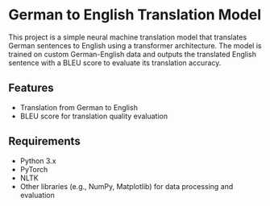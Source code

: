 # German to English Translation Model

This project is a simple neural machine translation model that translates German sentences to English using a transformer architecture. The model is trained on custom German-English data and outputs the translated English sentence with a BLEU score to evaluate its translation accuracy.

## Features
- Translation from German to English
- BLEU score for translation quality evaluation

## Requirements
- Python 3.x
- PyTorch
- NLTK
- Other libraries (e.g., NumPy, Matplotlib) for data processing and evaluation


